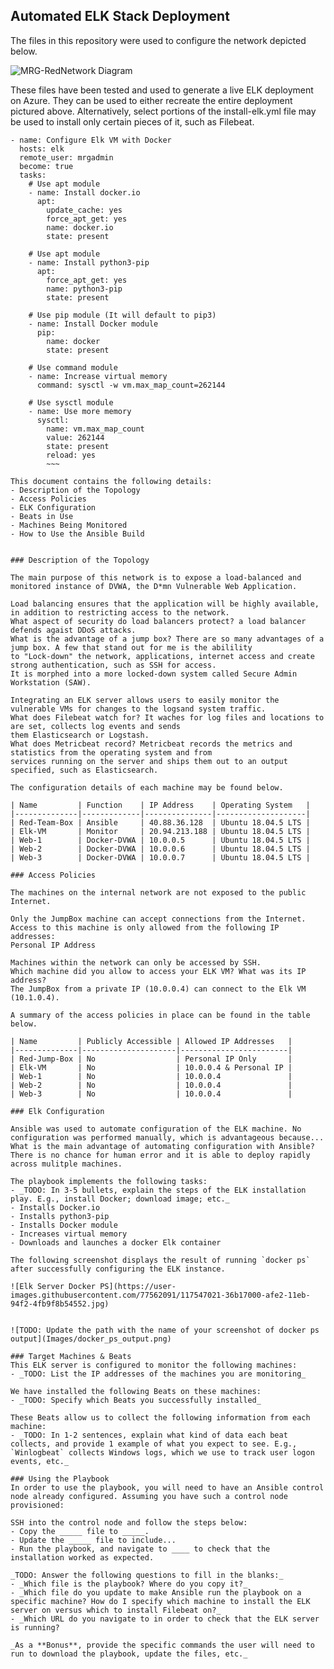 ## Automated ELK Stack Deployment

The files in this repository were used to configure the network depicted below.

![MRG-RedNetwork Diagram](https://user-images.githubusercontent.com/77562091/117526556-daffcc00-af7a-11eb-9f3d-4486ad8ff460.jpg)


These files have been tested and used to generate a live ELK deployment on Azure. They can be used to either recreate the entire deployment pictured above. Alternatively, select portions of the install-elk.yml file may be used to install only certain pieces of it, such as Filebeat.
~~~---
- name: Configure Elk VM with Docker
  hosts: elk
  remote_user: mrgadmin
  become: true
  tasks:
    # Use apt module
    - name: Install docker.io
      apt:
        update_cache: yes
        force_apt_get: yes
        name: docker.io
        state: present
    
    # Use apt module
    - name: Install python3-pip
      apt:
        force_apt_get: yes
        name: python3-pip
        state: present
      
    # Use pip module (It will default to pip3)
    - name: Install Docker module
      pip:
        name: docker
        state: present
    
    # Use command module
    - name: Increase virtual memory
      command: sysctl -w vm.max_map_count=262144
      
    # Use sysctl module
    - name: Use more memory
      sysctl:
        name: vm.max_map_count
        value: 262144
        state: present
        reload: yes
        ~~~

This document contains the following details:
- Description of the Topology
- Access Policies
- ELK Configuration
- Beats in Use
- Machines Being Monitored
- How to Use the Ansible Build


### Description of the Topology

The main purpose of this network is to expose a load-balanced and monitored instance of DVWA, the D*mn Vulnerable Web Application.

Load balancing ensures that the application will be highly available, in addition to restricting access to the network.
What aspect of security do load balancers protect? a load balancer defends agaist DDoS attacks. 
What is the advantage of a jump box? There are so many advantages of a jump box. A few that stand out for me is the abilility 
to "Lock-down" the network, applications, internet access and create strong authentication, such as SSH for access. 
It is morphed into a more locked-down system called Secure Admin Workstation (SAW). 

Integrating an ELK server allows users to easily monitor the vulnerable VMs for changes to the logsand system traffic.  
What does Filebeat watch for? It waches for log files and locations to are set, collects log events and sends
them Elasticsearch or Logstash. 
What does Metricbeat record? Metricbeat records the metrics and statistics from the operating system and from
services running on the server and ships them out to an output specified, such as Elasticsearch. 

The configuration details of each machine may be found below.

| Name         | Function    | IP Address    | Operating System   |
|--------------|-------------|---------------|--------------------|
| Red-Team-Box | Ansible     | 40.88.36.128  | Ubuntu 18.04.5 LTS |
| Elk-VM       | Monitor     | 20.94.213.188 | Ubuntu 18.04.5 LTS |
| Web-1        | Docker-DVWA | 10.0.0.5      | Ubuntu 18.04.5 LTS |
| Web-2        | Docker-DVWA | 10.0.0.6      | Ubuntu 18.04.5 LTS |
| Web-3        | Docker-DVWA | 10.0.0.7      | Ubuntu 18.04.5 LTS |

### Access Policies

The machines on the internal network are not exposed to the public Internet. 

Only the JumpBox machine can accept connections from the Internet. Access to this machine is only allowed from the following IP addresses:
Personal IP Address

Machines within the network can only be accessed by SSH.
Which machine did you allow to access your ELK VM? What was its IP address?
The JumpBox from a private IP (10.0.0.4) can connect to the Elk VM (10.1.0.4).

A summary of the access policies in place can be found in the table below.

| Name         | Publicly Accessible | Allowed IP Addresses   |
|--------------|---------------------|------------------------|
| Red-Jump-Box | No                  | Personal IP Only       |
| Elk-VM       | No                  | 10.0.0.4 & Personal IP |
| Web-1        | No                  | 10.0.0.4               |
| Web-2        | No                  | 10.0.0.4               |
| Web-3        | No                  | 10.0.0.4               |

### Elk Configuration

Ansible was used to automate configuration of the ELK machine. No configuration was performed manually, which is advantageous because...
What is the main advantage of automating configuration with Ansible?
There is no chance for human error and it is able to deploy rapidly across mulitple machines. 

The playbook implements the following tasks:
- _TODO: In 3-5 bullets, explain the steps of the ELK installation play. E.g., install Docker; download image; etc._
- Installs Docker.io
- Installs python3-pip
- Installs Docker module
- Increases virtual memory
- Downloads and launches a docker Elk container

The following screenshot displays the result of running `docker ps` after successfully configuring the ELK instance.

![Elk Server Docker PS](https://user-images.githubusercontent.com/77562091/117547021-36b17000-afe2-11eb-94f2-4fb9f8b54552.jpg)


![TODO: Update the path with the name of your screenshot of docker ps output](Images/docker_ps_output.png)

### Target Machines & Beats
This ELK server is configured to monitor the following machines:
- _TODO: List the IP addresses of the machines you are monitoring_

We have installed the following Beats on these machines:
- _TODO: Specify which Beats you successfully installed_

These Beats allow us to collect the following information from each machine:
- _TODO: In 1-2 sentences, explain what kind of data each beat collects, and provide 1 example of what you expect to see. E.g., `Winlogbeat` collects Windows logs, which we use to track user logon events, etc._

### Using the Playbook
In order to use the playbook, you will need to have an Ansible control node already configured. Assuming you have such a control node provisioned: 

SSH into the control node and follow the steps below:
- Copy the _____ file to _____.
- Update the _____ file to include...
- Run the playbook, and navigate to ____ to check that the installation worked as expected.

_TODO: Answer the following questions to fill in the blanks:_
- _Which file is the playbook? Where do you copy it?_
- _Which file do you update to make Ansible run the playbook on a specific machine? How do I specify which machine to install the ELK server on versus which to install Filebeat on?_
- _Which URL do you navigate to in order to check that the ELK server is running?

_As a **Bonus**, provide the specific commands the user will need to run to download the playbook, update the files, etc._
